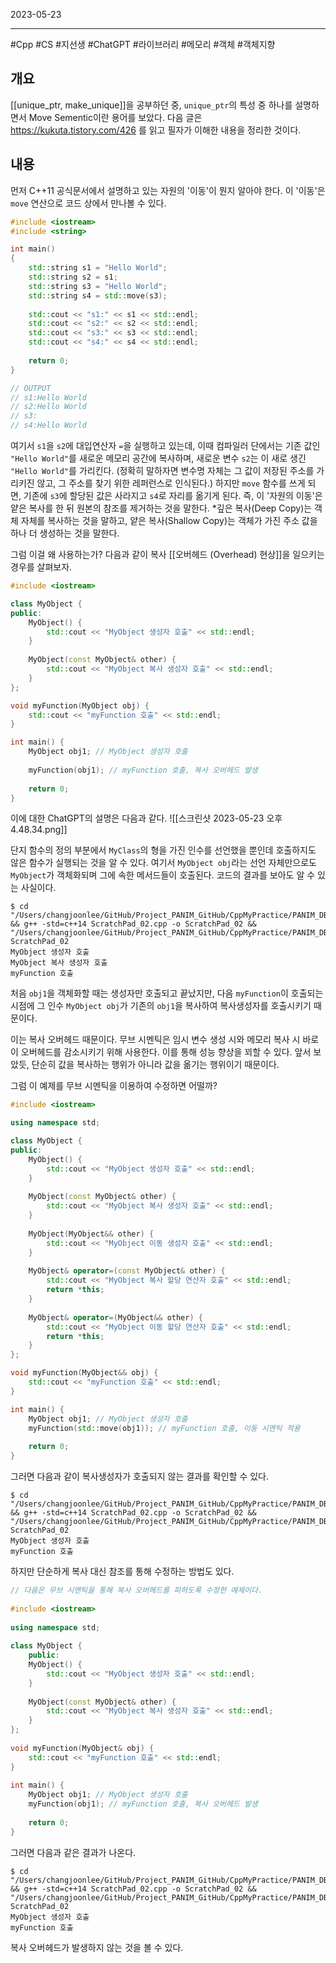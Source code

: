 

2023-05-23

----
#Cpp #CS #지선생 #ChatGPT #라이브러리 #메모리 #객체 #객체지향 

## 개요
[[unique_ptr,  make_unique]]을 공부하던 중, `unique_ptr`의 특성 중 하나를 설명하면서 Move Sementic이란 용어를 보았다.
다음 글은 https://kukuta.tistory.com/426 를 읽고 필자가 이해한 내용을 정리한 것이다.

## 내용
먼저 C++11 공식문서에서 설명하고 있는 자원의 '이동'이 뭔지 알아야 한다.
이 '이동'은 `move` 연산으로 코드 상에서 만나볼 수 있다.
```cpp
#include <iostream>
#include <string>

int main() 
{
    std::string s1 = "Hello World";
    std::string s2 = s1;
    std::string s3 = "Hello World";
    std::string s4 = std::move(s3);
    
    std::cout << "s1:" << s1 << std::endl;
    std::cout << "s2:" << s2 << std::endl;
    std::cout << "s3:" << s3 << std::endl;
    std::cout << "s4:" << s4 << std::endl;
    
    return 0;
}

// OUTPUT
// s1:Hello World
// s2:Hello World
// s3:
// s4:Hello World
```

여기서 `s1`을 `s2`에 대입연산자 `=`을 실행하고 있는데, 이때 컴파일러 단에서는  기존 값인 `"Hello World"`를 새로운 메모리 공간에 복사하며, 새로운 변수 `s2`는 이 새로 생긴 `"Hello World"`를 가리킨다.
(정확히 말하자면 변수명 자체는 그 값이 저장된 주소를 가리키진 않고, 그 주소를 찾기 위한 레퍼런스로 인식된다.)
하지만 `move` 함수를 쓰게 되면, 기존에 `s3`에 할당된 값은 사라지고 `s4`로 자리를 옮기게 된다.
즉, 이 '자원의 이동'은 얕은 복사를 한 뒤 원본의 참조를 제거하는 것을 말한다.
*깊은 복사(Deep Copy)는 객체 자체를 복사하는 것을 말하고, 얕은 복사(Shallow Copy)는 객체가 가진 주소 값을 하나 더 생성하는 것을 말한다.

그럼 이걸 왜 사용하는가?
다음과 같이 복사 [[오버헤드 (Overhead) 현상]]을 일으키는 경우를 살펴보자.
```cpp
#include <iostream>

class MyObject {
public:
    MyObject() {
        std::cout << "MyObject 생성자 호출" << std::endl;
    }
    
    MyObject(const MyObject& other) {
        std::cout << "MyObject 복사 생성자 호출" << std::endl;
    }
};

void myFunction(MyObject obj) {
    std::cout << "myFunction 호출" << std::endl;
}

int main() {
    MyObject obj1; // MyObject 생성자 호출
    
    myFunction(obj1); // myFunction 호출, 복사 오버헤드 발생
    
    return 0;
}
```

이에 대한 ChatGPT의 설명은 다음과 같다.
![[스크린샷 2023-05-23 오후 4.48.34.png]]

단지 함수의 정의 부분에서 `MyClass`의 형을 가진 인수를 선언했을 뿐인데 호출하지도 않은 함수가 실행되는 것을 알 수 있다.
여기서 `MyObject obj`라는 선언 자체만으로도 `MyObject`가 객체화되며 그에 속한 메서드들이 호출된다.
코드의 결과를 보아도 알 수 있는 사실이다.
```unix
$ cd "/Users/changjoonlee/GitHub/Project_PANIM_GitHub/CppMyPractice/PANIM_DB/ScratchPads/" && g++ -std=c++14 ScratchPad_02.cpp -o ScratchPad_02 && "/Users/changjoonlee/GitHub/Project_PANIM_GitHub/CppMyPractice/PANIM_DB/ScratchPads/"
ScratchPad_02
MyObject 생성자 호출
MyObject 복사 생성자 호출
myFunction 호출
```

처음 `obj1`을 객체화할 때는 생성자만 호출되고 끝났지만, 
다음 `myFunction`이 호출되는 시점에 그 인수 `MyObject obj`가 기존의 `obj1`을 복사하여 복사생성자를 호출시키기 때문이다.

이는 복사 오버헤드 때문이다.
무브 시멘틱은 임시 변수 생성 시와 메모리 복사 시 바로 이 오버헤드를 감소시키기 위해 사용한다.
이를 통해 성능 향상을 꾀할 수 있다.
앞서 보았듯, 단순히 값을 복사하는 행위가 아니라 값을 옮기는 행위이기 때문이다.

그럼 이 예제를 무브 시멘틱을 이용하여 수정하면 어떨까?
```cpp
#include <iostream>

using namespace std;

class MyObject {
public:
    MyObject() {
        std::cout << "MyObject 생성자 호출" << std::endl;
    }
    
    MyObject(const MyObject& other) {
        std::cout << "MyObject 복사 생성자 호출" << std::endl;
    }
    
    MyObject(MyObject&& other) {
        std::cout << "MyObject 이동 생성자 호출" << std::endl;
    }
    
    MyObject& operator=(const MyObject& other) {
        std::cout << "MyObject 복사 할당 연산자 호출" << std::endl;
        return *this;
    }
    
    MyObject& operator=(MyObject&& other) {
        std::cout << "MyObject 이동 할당 연산자 호출" << std::endl;
        return *this;
    }
};

void myFunction(MyObject&& obj) {
    std::cout << "myFunction 호출" << std::endl;
}

int main() {
    MyObject obj1; // MyObject 생성자 호출
    myFunction(std::move(obj1)); // myFunction 호출, 이동 시멘틱 적용
    
    return 0;
}
```

그러면 다음과 같이 복사생성자가 호출되지 않는 결과를 확인할 수 있다.
```unix
$ cd "/Users/changjoonlee/GitHub/Project_PANIM_GitHub/CppMyPractice/PANIM_DB/ScratchPads/" && g++ -std=c++14 ScratchPad_02.cpp -o ScratchPad_02 && "/Users/changjoonlee/GitHub/Project_PANIM_GitHub/CppMyPractice/PANIM_DB/ScratchPads/"
ScratchPad_02
MyObject 생성자 호출
myFunction 호출
```

하지만 단순하게 복사 대신 참조를 통해 수정하는 방법도 있다.
```cpp
// 다음은 무브 시멘틱을 통해 복사 오버헤드를 피하도록 수정한 예제이다.  
  
#include <iostream>  
  
using namespace std;  
  
class MyObject {  
	public:  
	MyObject() {  
		std::cout << "MyObject 생성자 호출" << std::endl;  
	}  
	  
	MyObject(const MyObject& other) {  
		std::cout << "MyObject 복사 생성자 호출" << std::endl;  
	}  
};  
  
void myFunction(MyObject& obj) {  
	std::cout << "myFunction 호출" << std::endl;  
}  
  
int main() {  
	MyObject obj1; // MyObject 생성자 호출  
	myFunction(obj1); // myFunction 호출, 복사 오버헤드 발생  
	  
	return 0;  
}
```

그러면 다음과 같은 결과가 나온다.
```unix
$ cd "/Users/changjoonlee/GitHub/Project_PANIM_GitHub/CppMyPractice/PANIM_DB/ScratchPads/" && g++ -std=c++14 ScratchPad_02.cpp -o ScratchPad_02 && "/Users/changjoonlee/GitHub/Project_PANIM_GitHub/CppMyPractice/PANIM_DB/ScratchPads/"
ScratchPad_02
MyObject 생성자 호출
myFunction 호출
```

복사 오버헤드가 발생하지 않는 것을 볼 수 있다.